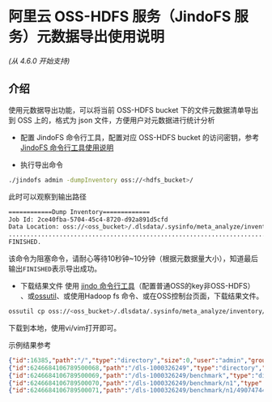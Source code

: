 # 阿里云 OSS-HDFS 服务（JindoFS 服务）元数据导出使用说明
*(从 4.6.0 开始支持)*

## 介绍
使用元数据导出功能，可以将当前 OSS-HDFS bucket 下的文件元数据清单导出到 OSS 上的，格式为 json 文件，方便用户对元数据进行统计分析    

* 配置 JindoFS 命令行工具，配置对应 OSS-HDFS bucket 的访问密钥，参考 [JindoFS 命令行工具使用说明](../jindofs/jindofs_client_tools.md) 

* 执行导出命令
```bash
./jindofs admin -dumpInventory oss://<hdfs_bucket>/
```

此时可以观察到输出路径
```bash
============Dump Inventory=============
Job Id: 2ce40fba-5704-45c4-8720-d92a891d5cfd
Data Location: oss://<oss_bucket>/.dlsdata/.sysinfo/meta_analyze/inventory/1666584461201.2ce40fba-5704-45c4-8720-d92a891d5cfd
.....................................................................................................................
FINISHED.
```
该命令为阻塞命令，请耐心等待10秒钟~10分钟（根据元数据量大小），知道最后输出```FINISHED```表示导出成功。

* 下载结果文件
使用 [jindo 命令行工具](usages/oss_jindo_cli.md)（配置普通OSS的key非OSS-HDFS） 、或[ossutil](https://help.aliyun.com/document_detail/50452.html)、或使用Hadoop fs 命令、或在OSS控制台页面，下载结果文件。

```bash
ossutil cp oss://<oss_bucket>/.dlsdata/.sysinfo/meta_analyze/inventory/1666584461201.2ce40fba-5704-45c4-8720-d92a891d5cfd ./
```
下载到本地，使用vi/vim打开即可。

示例结果参考
```json
{"id":16385,"path":"/","type":"directory","size":0,"user":"admin","group":"supergroup","atime":0,"mtime":1666581702933,"permission":511,"state":1}
{"id":6246684106789500068,"path":"/dls-1000326249","type":"directory","size":0,"user":"hadoop","group":"supergroup","atime":0,"mtime":1660889124590,"permission":511,"state":0}
{"id":6246684106789500069,"path":"/dls-1000326249/benchmark","type":"directory","size":0,"user":"hadoop","group":"supergroup","atime":0,"mtime":1660889124590,"permission":511,"state":0}
{"id":6246684106789500070,"path":"/dls-1000326249/benchmark/n1","type":"directory","size":0,"user":"hadoop","group":"supergroup","atime":0,"mtime":1660889124590,"permission":511,"state":0}
{"id":6246684106789500071,"path":"/dls-1000326249/benchmark/n1/490747449","type":"directory","size":0,"user":"hadoop","group":"supergroup","atime":0,"mtime":1660895613953,"permission":511,"state":0}
```
